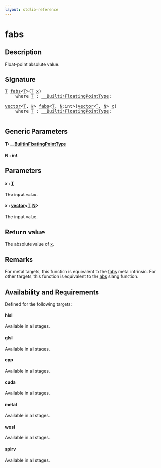 ```yaml
---
layout: stdlib-reference
---
```


# fabs

## Description

Float-point absolute value.



## Signature 

<pre>
<a href="fabs#typeparam-T" class="code_type">T</a> <a href="fabs">fabs</a>&lt;<a href="fabs#typeparam-T" class="code_type">T</a>&gt;(<a href="fabs#typeparam-T" class="code_type">T</a> <a href="fabs#decl-x" class="code_param">x</a>)
    <span class='code_keyword'>where</span> <a href="fabs#typeparam-T" class="code_type">T</a> : <a href="../interfaces/0_builtinfloatingpointtype-029hm/index" class="code_type">__BuiltinFloatingPointType</a>;

<a href="../types/vector/index" class="code_type">vector</a>&lt;<a href="fabs#typeparam-T" class="code_type">T</a>, <a href="fabs#decl-N" class="code_var">N</a>&gt; <a href="fabs">fabs</a>&lt;<a href="fabs#typeparam-T" class="code_type">T</a>, <a href="fabs#decl-N" class="code_var">N</a>:<span class="code_keyword">int</span>&gt;(<a href="../types/vector/index" class="code_type">vector</a>&lt;<a href="fabs#typeparam-T" class="code_type">T</a>, <a href="fabs#decl-N" class="code_var">N</a>&gt; <a href="fabs#decl-x" class="code_param">x</a>)
    <span class='code_keyword'>where</span> <a href="fabs#typeparam-T" class="code_type">T</a> : <a href="../interfaces/0_builtinfloatingpointtype-029hm/index" class="code_type">__BuiltinFloatingPointType</a>;

</pre>

## Generic Parameters

####  <a id="typeparam-T"></a>T: [\_\_BuiltinFloatingPointType](../interfaces/0_builtinfloatingpointtype-029hm/index)
####  <a id="decl-N"></a>N  : int

## Parameters

####  <a id="decl-x"></a>x  : [T](fabs#typeparam-T)
The input value.

####  <a id="decl-x"></a>x  : [vector](../types/vector/index)\<[T](../types/vector/index#typeparam-T), [N](../types/vector/index#decl-N)\>
The input value.


## Return value
The absolute value of <span class='code'><a href="fabs#decl-x" class="code_param">x</a></span>.

## Remarks
For metal targets, this function is equivalent to the <span class='code'><a href="fabs">fabs</a></span> metal intrinsic.
For other targets, this function is equivalent to the <span class='code'><a href="">abs</a></span> slang function.


## Availability and Requirements

Defined for the following targets:

#### hlsl
Available in all stages.

#### glsl
Available in all stages.

#### cpp
Available in all stages.

#### cuda
Available in all stages.

#### metal
Available in all stages.

#### wgsl
Available in all stages.

#### spirv
Available in all stages.



